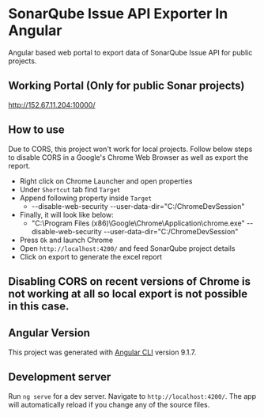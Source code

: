 # SonarQube Issue API Exporter In Angular

Angular based web portal to export data of SonarQube Issue API for public projects. 

## Working Portal (Only for public Sonar projects)

http://152.67.11.204:10000/

## How to use

Due to CORS, this project won't work for local projects. Follow below steps to disable CORS in a Google's Chrome Web Browser as well as export the report.

- Right click on Chrome Launcher and open properties
- Under `Shortcut` tab find `Target`
- Append following property inside `Target`
    - --disable-web-security --user-data-dir="C:/ChromeDevSession"
- Finally, it will look like below:
    - "C:\Program Files (x86)\Google\Chrome\Application\chrome.exe" --disable-web-security --user-data-dir="C:/ChromeDevSession"
- Press `Ok` and launch Chrome 
- Open `http://localhost:4200/` and feed SonarQube project details
- Click on export to generate the excel report

## Disabling CORS on recent versions of Chrome is not working at all so local export is not possible in this case.

## Angular Version
This project was generated with [Angular CLI](https://github.com/angular/angular-cli) version 9.1.7.

## Development server

Run `ng serve` for a dev server. Navigate to `http://localhost:4200/`. The app will automatically reload if you change any of the source files.
